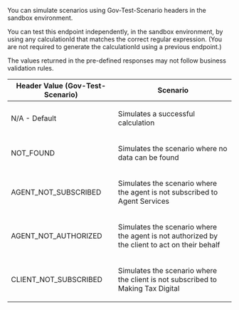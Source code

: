 <p>You can simulate scenarios using Gov-Test-Scenario headers in the sandbox environment.<p>

<p>You can test this endpoint independently, in the sandbox environment, by using any calculationId that matches the correct regular expression. 
(You are not required to generate the calculationId using a previous endpoint.)</p>

<p>The values returned in the pre-defined responses may not follow business validation rules.</p>

<table>
    <thead>
        <tr>
            <th>Header Value (Gov-Test-Scenario)</th>
            <th>Scenario</th>
        </tr>
    </thead>
    <tbody>
        <tr>
            <td><p>N/A - Default</p></td>
            <td><p>Simulates a successful calculation</p></td>
        </tr>      
        <tr>
            <td><p>NOT_FOUND</p></td>
            <td><p>Simulates the scenario where no data can be found</p></td>
        </tr>
        <tr>
            <td><p>AGENT_NOT_SUBSCRIBED</p></td>
            <td><p>Simulates the scenario where the agent is not subscribed to Agent Services</p></td>
        </tr>
        <tr>
            <td><p>AGENT_NOT_AUTHORIZED</p></td>
            <td><p>Simulates the scenario where the agent is not authorized by the client to act on their behalf</p></td>
        </tr>
        <tr>
            <td><p>CLIENT_NOT_SUBSCRIBED</p></td>
            <td><p>Simulates the scenario where the client is not subscribed to Making Tax Digital</p></td>
        </tr>
    </tbody>
</table>